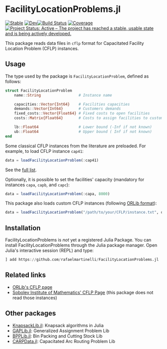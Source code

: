 # FacilityLocationProblems.jl

[![Stable](https://img.shields.io/badge/docs-stable-blue.svg)](https://rafaelmartinelli.github.io/FacilityLocationProblems.jl/stable)
[![Dev](https://img.shields.io/badge/docs-dev-blue.svg)](https://rafaelmartinelli.github.io/FacilityLocationProblems.jl/dev)[![Build Status](https://github.com/rafaelmartinelli/FacilityLocationProblems.jl/workflows/CI/badge.svg)](https://github.com/rafaelmartinelli/FacilityLocationProblems.jl/actions)
[![Coverage](https://codecov.io/gh/rafaelmartinelli/FacilityLocationProblems.jl/branch/main/graph/badge.svg)](https://codecov.io/gh/rafaelmartinelli/FacilityLocationProblems.jl)
[![Project Status: Active – The project has reached a stable, usable state and is being actively developed.](https://www.repostatus.org/badges/latest/active.svg)](https://www.repostatus.org/#active)

This package reads data files in `cflp` format for Capacitated Facility Location Problem (CFLP) instances.

## Usage

The type used by the package is `FacilityLocationProblem`, defined as follows:

```julia
struct FacilityLocationProblem
    name::String                 # Instance name

    capacities::Vector{Int64}    # Facilities capacities
    demands::Vector{Int64}       # Customers demands
    fixed_costs::Vector{Float64} # Fixed costs to open facilities
    costs::Matrix{Float64}       # Costs to assign facilities to customers

    lb::Float64                  # Lower bound (-Inf if not known)
    ub::Float64                  # Upper bound ( Inf if not known)
end
```

Some classical CFLP instances from the literature are preloaded. For example, to load CFLP instance `cap41`:

```julia
data = loadFacilityLocationProblem(:cap41)
```

See the [full list](https://github.com/rafaelmartinelli/FacilityLocationProblems.jl/tree/main/data).

Optionally, it is possible to set the facilities' capacity (mandatory for instances `capa`, `capb`, and `capc`):

```julia
data = loadFacilityLocationProblem(:capa, 8000)
```

This package also loads custom CFLP instances (following [ORLib format](http://people.brunel.ac.uk/~mastjjb/jeb/orlib/capinfo.html)):

```julia
data = loadFacilityLocationProblem("/path/to/your/CFLP/instance.txt", optional_facilities_capacity)
```

## Installation

FacilityLocationProblems is *not* yet a registered Julia Package.
You can install FacilityLocationProblems through the Julia package manager.
Open Julia's interactive session (REPL) and type:

```julia
] add https://github.com/rafaelmartinelli/FacilityLocationProblems.jl
```

## Related links

- [ORLib's CFLP page](http://people.brunel.ac.uk/~mastjjb/jeb/orlib/capinfo.html)
- [Sobolev Institute of Mathematics' CFLP Page](http://www.math.nsc.ru/AP/benchmarks/CFLP/cflp_tabl-eng.html) (this package does not read those instances)

## Other packages

- [KnapsackLib.jl](https://github.com/rafaelmartinelli/KnapsackLib.jl): Knapsack algorithms in Julia
- [GAPLib.jl](https://github.com/rafaelmartinelli/GAPLib.jl): Generalized Assignment Problem Lib
- [BPPLib.jl](https://github.com/rafaelmartinelli/BPPLib.jl): Bin Packing and Cutting Stock Lib
- [CARPData.jl](https://github.com/rafaelmartinelli/CARPData.jl): Capacitated Arc Routing Problem Lib
